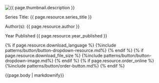 <div class="resource-group">
    <div class="publication-info grid-row grid-gap-lg">
      <div class="desktop:grid-col-4"> <img src="{{ page.thumbnail.url }}" alt="{{ page.thumbnail.description }}" /></div>
      <div class="resources-body desktop:grid-col-8">
          <p><span class="pub-details">Series Title:</span> {{ page.resource.series_title }}</p>
          <p><span class="pub-details">Author(s):</span> {{ page.resource.author }}</p>
          <p><span class="pub-details">Year Published</span> {{ page.resource.year_published }}</p>
          {% if page.resource.download_language %}
            <span class="download">{%include patterns/button/button-dropdown-resource.md%}</span>
          {% endif %}
          {% if page.resource.download_file_size %}
            <span class="download">{%include patterns/button/button-dropdown-image.md%}</span>
          {% endif %}
          {% if page.resource.order_online %}
            <span class="download">{%include patterns/button/order-button.md%}</span>
          {% endif %}
      </div>
    </div>
    <div class="body-content">
      <p>{{page.body | markdownify}}</p>
    </div>
  </div>
</div>